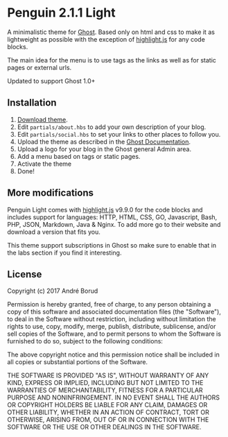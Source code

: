 # Penguin 2.1.1 Light

A minimalistic theme for [Ghost](https://ghost.org/). Based only on html and css to make it as lightweight as possible with the exception of [highlight.js](https://highlightjs.org/) for any code blocks.

The main idea for the menu is to use tags as the links as well as for static pages or external urls.

Updated to support Ghost 1.0+

## Installation

1. [Download theme](https://github.com/andreborud/penguin-theme-light/archive/master.zip).
2. Edit `partials/about.hbs` to add your own description of your blog.
3. Edit `partials/social.hbs` to set your links to other places to follow you.
4. Upload the theme as described in the [Ghost Documentation](https://help.ghost.org/hc/en-us/articles/223241628-Uploading-Themes).
5. Upload a logo for your blog in the Ghost general Admin area.
6. Add a menu based on tags or static pages.
7. Activate the theme
8. Done!

## More modifications
Penguin Light comes with [highlight.js](https://highlightjs.org/) v9.9.0 for the code blocks and includes support for languages: HTTP, HTML, CSS, GO, Javascript, Bash, PHP, JSON, Markdown, Java & Nginx. To add more go to their website and download a version that fits you.

This theme support subscriptions in Ghost so make sure to enable that in the labs section if you find it interesting.

## License
Copyright (c) 2017 André Borud

Permission is hereby granted, free of charge, to any person obtaining a copy of this software and associated documentation files (the "Software"), to deal in the Software without restriction, including without limitation the rights to use, copy, modify, merge, publish, distribute, sublicense, and/or sell copies of the Software, and to permit persons to whom the Software is furnished to do so, subject to the following conditions:

The above copyright notice and this permission notice shall be included in all copies or substantial portions of the Software.

THE SOFTWARE IS PROVIDED "AS IS", WITHOUT WARRANTY OF ANY KIND, EXPRESS OR IMPLIED, INCLUDING BUT NOT LIMITED TO THE WARRANTIES OF MERCHANTABILITY, FITNESS FOR A PARTICULAR PURPOSE AND NONINFRINGEMENT. IN NO EVENT SHALL THE AUTHORS OR COPYRIGHT HOLDERS BE LIABLE FOR ANY CLAIM, DAMAGES OR OTHER LIABILITY, WHETHER IN AN ACTION OF CONTRACT, TORT OR OTHERWISE, ARISING FROM, OUT OF OR IN CONNECTION WITH THE SOFTWARE OR THE USE OR OTHER DEALINGS IN THE SOFTWARE.
